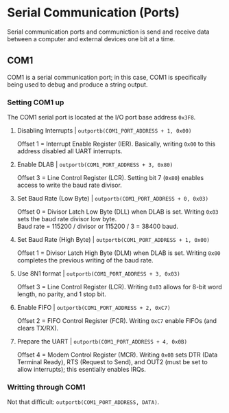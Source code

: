 <h1> Serial Communication (Ports) </h1>
    <p> Serial communication ports and communiction is send and receive data between a computer and external devices one bit at a time. </p>
    <h2> COM1 </h2>
    <p> COM1 is a serial communication port; in this case, COM1 is specifically being used to debug and produce a string output. </p>
    <h3> Setting COM1 up </h3>
    <p> The COM1 serial port is located at the I/O port base address <code>0x3F8</code>.</p>
    <ol>
        <li> Disabling Interrupts | <code>outportb(COM1_PORT_ADDRESS + 1, 0x00)</code> </li>
        <p> Offset 1 = Interrupt Enable Register (IER). Basically, writing <code>0x00</code> to this address disabled all UART interrupts. </p>
        <li> Enable DLAB | <code>outportb(COM1_PORT_ADDRESS + 3, 0x80)</code> </li>
        <p> Offset 3 = Line Control Register (LCR). Setting bit 7 (<code>0x80</code>) enables access to write the baud rate divisor.</p>
        <li> Set Baud Rate (Low Byte) | <code>outportb(COM1_PORT_ADDRESS + 0, 0x03)</code> </li>
        <p> Offset 0 = Divisor Latch Low Byte (DLL) when DLAB is set. Writing <code>0x03</code> sets the baud rate divisor low byte. <br> Baud rate = 115200 / divisor or 115200 / 3 = 38400 baud.</p>
        <li> Set Baud Rate (High Byte) | <code>outportb(COM1_PORT_ADDRESS + 1, 0x00)</code> </li>
        <p> Offset 1 = Divisor Latch High Byte (DLM) when DLAB is set. Writing <code>0x00</code> completes the previous writing of the baud rate. </p>
        <li> Use 8N1 format | <code>outportb(COM1_PORT_ADDRESS + 3, 0x03)</code> </li>
        <p> Offset 3 = Line Control Register (LCR). Writing <code>0x03</code> allows for 8-bit word length, no parity, and 1 stop bit. </p>
        <li> Enable FIFO | <code>outportb(COM1_PORT_ADDRESS + 2, 0xC7)</code></li>
        <p> Offset 2 = FIFO Control Register (FCR). Writing <code>0xC7</code> enable FIFOs (and clears TX/RX). </p>
        <li> Prepare the UART | <code>outportb(COM1_PORT_ADDRESS + 4, 0x0B)</code></li>
        <p> Offset 4 = Modem Control Register (MCR). Writing <code>0x0B</code> sets DTR (Data Terminal Ready), RTS (Request to Send), and OUT2 (must be set to allow interrupts); this esentially enables IRQs. </p>
    </ol>
    <h3> Writting through COM1 </h3>
    <p> Not that difficult: <code>outportb(COM1_PORT_ADDRESS, DATA)</code>.</p>